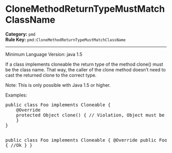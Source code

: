 
# CloneMethodReturnTypeMustMatchClassName
**Category:** `pmd`<br/>
**Rule Key:** `pmd:CloneMethodReturnTypeMustMatchClassName`<br/>


-----

<p>Minimum Language Version: java 1.5</p>
<p>
  If a class implements cloneable the return type of the method clone() must be the class name. That way, the caller of
  the clone method doesn’t need to cast the returned clone to the correct type.
</p>
<p>
  Note: This is only possible with Java 1.5 or higher.
</p>

<p>Examples:</p>
<pre>
public class Foo implements Cloneable {
    @Override
    protected Object clone() { // Violation, Object must be Foo
    }
}

public class Foo implements Cloneable {
    @Override
    public Foo clone() { //Ok
    }
}
</pre>

